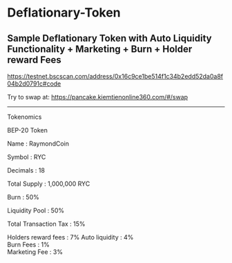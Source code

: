 # Deflationary-Token
Sample Deflationary Token with Auto Liquidity Functionality + Marketing + Burn + Holder reward Fees 
----------------
https://testnet.bscscan.com/address/0x16c9ce1be514f1c34b2edd52da0a8f04b2d0791c#code

Try to swap at: https://pancake.kiemtienonline360.com/#/swap

----------------

Tokenomics

BEP-20 Token

Name : RaymondCoin

Symbol : RYC

Decimals : 18

Total Supply : 1,000,000 RYC

Burn : 50%

Liquidity Pool : 50%

Total Transaction Tax : 15%

Holders reward fees : 7%
Auto liquidity : 4%  
Burn Fees : 1%       
Marketing Fee : 3%  

